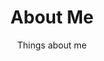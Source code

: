 ---
title: About Me
subtitle: Things about me
targurl: /page/about/
image: user-solid.svg
# image: address-card-regular.svg
# image: smile-regular.svg
---